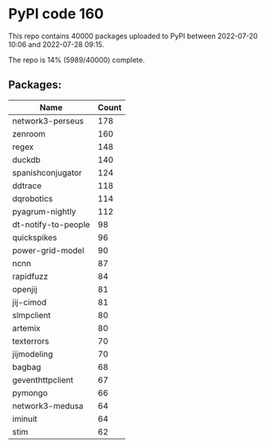 # PyPI code 160

This repo contains 40000 packages uploaded to PyPI between 
2022-07-20 10:06 and 2022-07-28 09:15.

The repo is 14% (5989/40000) complete.

## Packages:

| Name  | Count |
| ----- | ----- |
| network3-perseus | 178 |
| zenroom | 160 |
| regex | 148 |
| duckdb | 140 |
| spanishconjugator | 124 |
| ddtrace | 118 |
| dqrobotics | 114 |
| pyagrum-nightly | 112 |
| dt-notify-to-people | 98 |
| quickspikes | 96 |
| power-grid-model | 90 |
| ncnn | 87 |
| rapidfuzz | 84 |
| openjij | 81 |
| jij-cimod | 81 |
| slmpclient | 80 |
| artemix | 80 |
| texterrors | 70 |
| jijmodeling | 70 |
| bagbag | 68 |
| geventhttpclient | 67 |
| pymongo | 66 |
| network3-medusa | 64 |
| iminuit | 64 |
| stim | 62 |


